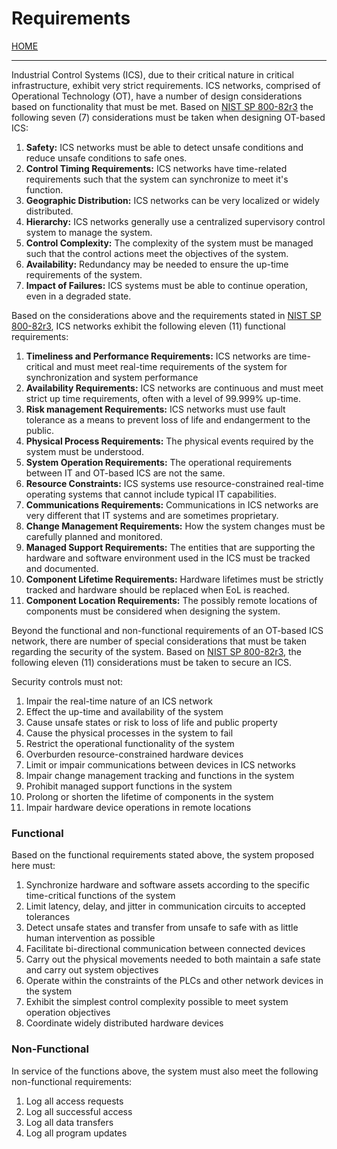 # Requirements

[HOME](https://github.com/adamspanier/Distributed-Systems-Security)

<hr>

Industrial Control Systems (ICS), due to their critical nature in critical infrastructure, exhibit very strict requirements. ICS networks, comprised of Operational Technology (OT), have a number of design considerations based on functionality that must be met. Based on [NIST SP 800-82r3](https://nvlpubs.nist.gov/nistpubs/SpecialPublications/NIST.SP.800-82r3.pdf) the following seven (7) considerations must be taken when designing OT-based ICS:

1. **Safety:** ICS networks must be able to detect unsafe conditions and reduce unsafe conditions to safe ones.
2. **Control Timing Requirements:** ICS networks have time-related requirements such that the system can synchronize to meet it's function.
3. **Geographic Distribution:** ICS networks can be very localized or widely distributed.
4. **Hierarchy:** ICS networks generally use a centralized supervisory control system to manage the system.
5. **Control Complexity:** The complexity of the system must be managed such that the control actions meet the objectives of the system.
6. **Availability:** Redundancy may be needed to ensure the up-time requirements of the system.
7. **Impact of Failures:** ICS systems must be able to continue operation, even in a degraded state.

Based on the considerations above and the requirements stated in [NIST SP 800-82r3](https://nvlpubs.nist.gov/nistpubs/SpecialPublications/NIST.SP.800-82r3.pdf), ICS networks exhibit the following eleven (11) functional requirements:

1. **Timeliness and Performance Requirements:** ICS networks are time-critical and must meet real-time requirements of the system for synchronization and system performance
2. **Availability Requirements:** ICS networks are continuous and must meet strict up time requirements, often with a level of 99.999% up-time.
3. **Risk management Requirements:** ICS networks must use fault tolerance as a means to prevent loss of life and endangerment to the public.
4. **Physical Process Requirements:** The physical events required by the system must be understood.
5. **System Operation Requirements:** The operational requirements between IT and OT-based ICS are not the same.
6. **Resource Constraints:** ICS systems use resource-constrained real-time operating systems that cannot include typical IT capabilities.
7. **Communications Requirements:** Communications in ICS networks are very different that IT systems and are sometimes proprietary.
8. **Change Management Requirements:**  How the system changes must be carefully planned and monitored.
9. **Managed Support Requirements:** The entities that are supporting the hardware and software environment used in the ICS must be tracked and documented.
10. **Component Lifetime Requirements:** Hardware lifetimes must be strictly tracked and hardware should be replaced when EoL is reached.
11. **Component Location Requirements:** The possibly remote locations of components must be considered when designing the system.

Beyond the functional and non-functional requirements of an OT-based ICS network, there are number of special considerations that must be taken regarding the security of the system. Based on [NIST SP 800-82r3](https://nvlpubs.nist.gov/nistpubs/SpecialPublications/NIST.SP.800-82r3.pdf), the following eleven (11) considerations must be taken to secure an ICS.

Security controls must not:
1. Impair the real-time nature of an ICS network
2. Effect the up-time and availability of the system
3. Cause unsafe states or risk to loss of life and public property
4. Cause the physical processes in the system to fail
5. Restrict the operational functionality of the system
6. Overburden resource-constrained hardware devices
7. Limit or impair communications between devices in ICS networks
8. Impair change management tracking and functions in the system
9. Prohibit managed support functions in the system
10. Prolong or shorten the lifetime of components in the system
11. Impair hardware device operations in remote locations

### Functional

Based on the functional requirements stated above, the system proposed here must:

1. Synchronize hardware and software assets according to the specific time-critical functions of the system
2. Limit latency, delay, and jitter in communication circuits to accepted tolerances
3. Detect unsafe states and transfer from unsafe to safe with as little human intervention as possible
4. Facilitate bi-directional communication between connected devices
5. Carry out the physical movements needed to both maintain a safe state and carry out system objectives
6. Operate within the constraints of the PLCs and other network devices in the system
7. Exhibit the simplest control complexity possible to meet system operation objectives
8. Coordinate widely distributed hardware devices

### Non-Functional

In service of the functions above, the system must also meet the following non-functional requirements:

1. Log all access requests
2. Log all successful access
3. Log all data transfers
4. Log all program updates
